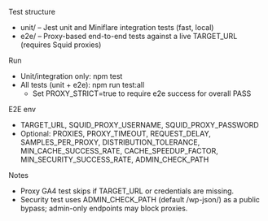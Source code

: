 Test structure

- unit/ – Jest unit and Miniflare integration tests (fast, local)
- e2e/ – Proxy-based end-to-end tests against a live TARGET_URL (requires Squid proxies)

Run

- Unit/integration only: npm test
- All tests (unit + e2e): npm run test:all
  - Set PROXY_STRICT=true to require e2e success for overall PASS

E2E env

- TARGET_URL, SQUID_PROXY_USERNAME, SQUID_PROXY_PASSWORD
- Optional: PROXIES, PROXY_TIMEOUT, REQUEST_DELAY, SAMPLES_PER_PROXY, DISTRIBUTION_TOLERANCE, MIN_CACHE_SUCCESS_RATE, CACHE_SPEEDUP_FACTOR, MIN_SECURITY_SUCCESS_RATE, ADMIN_CHECK_PATH

Notes

- Proxy GA4 test skips if TARGET_URL or credentials are missing.
- Security test uses ADMIN_CHECK_PATH (default /wp-json/) as a public bypass; admin-only endpoints may block proxies.

